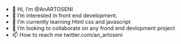 - 👋 Hi, I’m @AnARTOSENI
- 👀 I’m interested in front end development.
- 🌱 I’m currently learning Html css and javascript
- 💞️ I’m looking to collaborate on any frond end devlopment project
- 📫 How to reach me twitter.com/an_artoseni

<!---
AnARTOSENI/AnARTOSENI is a ✨ special ✨ repository because its `README.md` (this file) appears on your GitHub profile.
You can click the Preview link to take a look at your changes.
--->
